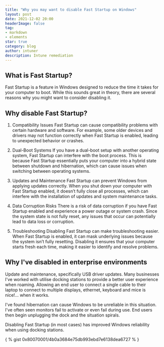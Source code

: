 ```yaml
---
title: "Why you may want to disable Fast Startup on Windows"
layout: post
date: 2021-12-02 20:00
headerImage: false
tag:
- markdown
- elements
star: true
category: blog
author: intuner
description: Intune remediation
---
```

## What is Fast Startup?

Fast Startup is a feature in Windows designed to reduce the time it takes for your computer to boot. While this sounds great in theory, there are several reasons why you might want to consider disabling it.

## Why disable Fast Startup?

1. Compatibility Issues
Fast Startup can cause compatibility problems with certain hardware and software. For example, some older devices and drivers may not function correctly when Fast Startup is enabled, leading to unexpected behavior or crashes.

2. Dual-Boot Systems
If you have a dual-boot setup with another operating system, Fast Startup can interfere with the boot process. This is because Fast Startup essentially puts your computer into a hybrid state between shutdown and hibernation, which can cause issues when switching between operating systems.

3. Updates and Maintenance
Fast Startup can prevent Windows from applying updates correctly. When you shut down your computer with Fast Startup enabled, it doesn’t fully close all processes, which can interfere with the installation of updates and system maintenance tasks.

4. Data Corruption Risks
There is a risk of data corruption if you have Fast Startup enabled and experience a power outage or system crash. Since the system state is not fully reset, any issues that occur can potentially lead to data loss or corruption.

5. Troubleshooting
Disabling Fast Startup can make troubleshooting easier. When Fast Startup is enabled, it can mask underlying issues because the system isn’t fully resetting. Disabling it ensures that your computer starts fresh each time, making it easier to identify and resolve problems.

## Why I've disabled in enterprise environments

Update and maintenance, specifically USB driver updates. Many businesses I've worked with utilise docking stations
to provide a better user experience when roaming. Allowing an end user to connect a single cable to their laptop
to connect to multiple displays, ethernet, keyboard and mice is nice!... when it works.

I've found hibernation can cause Windows to be unreliable in this situation. I've often seen monitors fail to activate
or even fail during use. End users then begin unplugging the dock and the situation spirals.

Disabling Fast Startup (in most cases) has improved Windows reliability when using docking stations.

{ % gist 0x80070001/4b0a3684e75db993ebd7e6138dea6727 % }

